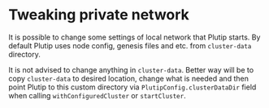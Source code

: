 # Tweaking private network

It is possible to change some settings of local network that Plutip starts. By default Plutip uses node config, genesis files and etc. from `cluster-data` directory.

It is not advised to change anything in `cluster-data`. Better way will be to copy `cluster-data` to desired location, change what is needed and then point Plutip  to this custom directory via `PlutipConfig.clusterDataDir` field when calling `withConfiguredCluster` or `startCluster`.
